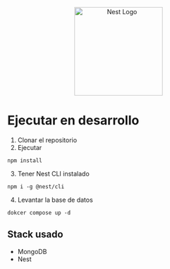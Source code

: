 <p align="center">
  <a href="http://nestjs.com/" target="blank"><img src="https://nestjs.com/img/logo-small.svg" width="200" alt="Nest Logo" /></a>
</p>

# Ejecutar en desarrollo
1. Clonar el repositorio
2. Ejecutar
```
npm install
```
3. Tener Nest CLI instalado
```
npm i -g @nest/cli
```

4. Levantar la base de datos
```
dokcer compose up -d
```

## Stack usado
* MongoDB
* Nest